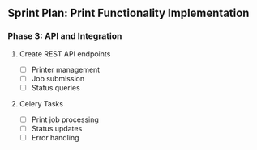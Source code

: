 ## Sprint Plan: Print Functionality Implementation

### Phase 3: API and Integration

1. Create REST API endpoints

   - [ ] Printer management
   - [ ] Job submission
   - [ ] Status queries

2. Celery Tasks
   - [ ] Print job processing
   - [ ] Status updates
   - [ ] Error handling
